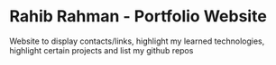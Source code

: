 # Rahib Rahman - Portfolio Website
Website to display contacts/links, highlight my learned technologies, highlight certain projects and list my github repos
